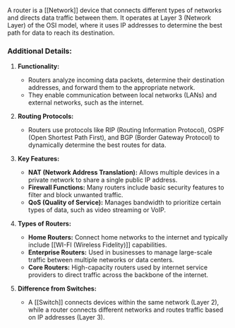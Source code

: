 A router is a [[Network]] device that connects different types of networks and directs data traffic between them. It operates at Layer 3 (Network Layer) of the OSI model, where it uses IP addresses to determine the best path for data to reach its destination.

### **Additional Details:**

1. **Functionality:**
    
    - Routers analyze incoming data packets, determine their destination addresses, and forward them to the appropriate network.
    - They enable communication between local networks (LANs) and external networks, such as the internet.
2. **Routing Protocols:**
    
    - Routers use protocols like RIP (Routing Information Protocol), OSPF (Open Shortest Path First), and BGP (Border Gateway Protocol) to dynamically determine the best routes for data.
3. **Key Features:**
    
    - **NAT (Network Address Translation):** Allows multiple devices in a private network to share a single public IP address.
    - **Firewall Functions:** Many routers include basic security features to filter and block unwanted traffic.
    - **QoS (Quality of Service):** Manages bandwidth to prioritize certain types of data, such as video streaming or VoIP.
4. **Types of Routers:**
    
    - **Home Routers:** Connect home networks to the internet and typically include [[WI-FI (Wireless Fidelity)]] capabilities.
    - **Enterprise Routers:** Used in businesses to manage large-scale traffic between multiple networks or data centers.
    - **Core Routers:** High-capacity routers used by internet service providers to direct traffic across the backbone of the internet.
5. **Difference from Switches:**
    
    - A [[Switch]] connects devices within the same network (Layer 2), while a router connects different networks and routes traffic based on IP addresses (Layer 3).